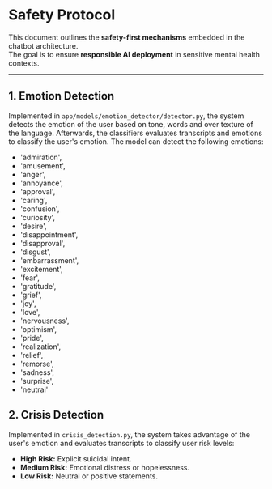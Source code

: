 # Safety Protocol

This document outlines the **safety-first mechanisms** embedded in the chatbot architecture.  
The goal is to ensure **responsible AI deployment** in sensitive mental health contexts.

---


## 1. Emotion Detection

Implemented in `app/models/emotion_detector/detector.py`, the system detects the emotion of the user based on tone, words and over texture of the language. Afterwards, the classifiers evaluates transcripts and emotions to classify the user's emotion. The model can detect the following emotions:

- 'admiration',
- 'amusement',
- 'anger',
- 'annoyance',
- 'approval',
- 'caring',
- 'confusion',
- 'curiosity',
- 'desire',
- 'disappointment',
- 'disapproval',
- 'disgust',
- 'embarrassment',
- 'excitement',
- 'fear',
- 'gratitude',
- 'grief',
- 'joy',
- 'love',
- 'nervousness',
- 'optimism',
- 'pride',
- 'realization',
- 'relief',
- 'remorse',
- 'sadness',
- 'surprise',
- 'neutral'


## 2. Crisis Detection

Implemented in `crisis_detection.py`, the system takes advantage of the user's emotion and evaluates transcripts to classify user risk levels:

- **High Risk:** Explicit suicidal intent.  
- **Medium Risk:** Emotional distress or hopelessness.  
- **Low Risk:** Neutral or positive statements.